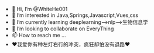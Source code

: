 - 👋 Hi, I’m @WhiteHe001
- 👀 I’m interested in Java,Springs,Javascript,Vues,css
- 🌱 I’m currently learning deeplearning-->nlp-->生物信息学
- 💞️ I’m looking to collaborate on EveryThing
- 📫 How to reach me ...
- ❤我爱你有种左灯右行的冲突，疯狂却怕没有退路❤
<!---
WhiteHe001/WhiteHe001 is a ✨ special ✨ repository because its `README.md` (this file) appears on your GitHub profile.
You can click the Preview link to take a look at your changes.
--->
